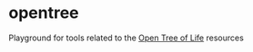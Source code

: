 opentree
========

Playground for tools related to the [Open Tree of Life](https://github.com/OpenTreeOfLife) resources
